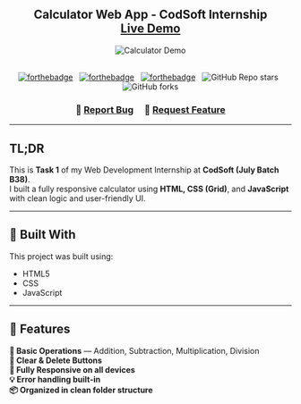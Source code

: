 <h2 align="center">
  Calculator Web App - CodSoft Internship<br/>
  <a href="https://your-live-demo-link.vercel.app" target="_blank">Live Demo</a>
</h2>

<div align="center">
  <img alt="Calculator Demo" src="./calculator-preview.png" />
</div>

<br/>

<center>

[![forthebadge](https://forthebadge.com/images/badges/built-with-love.svg)](https://forthebadge.com) &nbsp;
[![forthebadge](https://forthebadge.com/images/badges/made-with-javascript.svg)](https://forthebadge.com) &nbsp;
[![forthebadge](https://forthebadge.com/images/badges/open-source.svg)](https://forthebadge.com) &nbsp;
![GitHub Repo stars](https://img.shields.io/github/stars/beastdrgo/CODSOFT?color=orange&logo=github&style=for-the-badge) &nbsp;
![GitHub forks](https://img.shields.io/github/forks/beastdrgo/CODSOFT?color=orange&logo=github&style=for-the-badge)

</center>

<h3 align="center">
    🔹
    <a href="https://github.com/beastdrgo/CODSOFT/issues">Report Bug</a> &nbsp; &nbsp;
    🔹
    <a href="https://github.com/beastdrgo/CODSOFT/issues">Request Feature</a>
</h3>

---

## TL;DR

This is **Task 1** of my Web Development Internship at **CodSoft (July Batch B38)**.  
I built a fully responsive calculator using **HTML, CSS (Grid)**, and **JavaScript** with clean logic and user-friendly UI.

---

## 🚀 Built With

This project was built using:

- HTML5
- CSS
- JavaScript

---

## 🧠 Features

**🔢 Basic Operations** — Addition, Subtraction, Multiplication, Division  
**🎯 Clear & Delete Buttons**  
**📱 Fully Responsive on all devices**  
**💡 Error handling built-in**  
**📦 Organized in clean folder structure**

